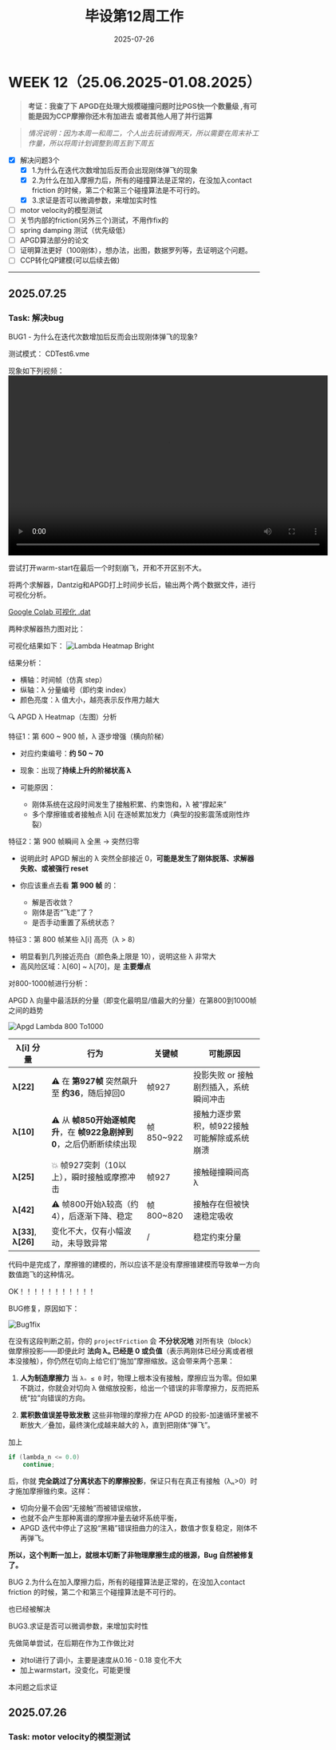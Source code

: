 ﻿---
title: 毕设第12周工作
date: 2025-07-26
layout: note
excerpt: 已初步完成求解器的工作，现阶段工作为继续完善，以及解决一些bugs。:)
---




# WEEK 12（25.06.2025-01.08.2025）

>**考证：我查了下 APGD在处理大规模碰撞问题时比PGS快一个数量级  ,有可能是因为CCP摩擦你还木有加进去  或者其他人用了并行运算**

> *情况说明：因为本周一和周二，个人出去玩请假两天，所以需要在周末补工作量，所以将周计划调整到周五到下周五*

- [x] 解决问题3个
  - [x] 1.为什么在迭代次数增加后反而会出现刚体弹飞的现象
  - [x] 2.为什么在加入摩擦力后，所有的碰撞算法是正常的，在没加入contact friction 的时候，第二个和第三个碰撞算法是不可行的。
  - [x] 3.求证是否可以微调参数，来增加实时性
- [ ] motor velocity的模型测试
- [ ] 关节内部的friction(另外三个)测试，不用作fix的
- [ ] spring damping 测试（优先级低）
- [ ] APGD算法部分的论文
- [ ] 证明算法更好（100刚体），想办法，出图，数据罗列等，去证明这个问题。
- [ ] CCP转化QP建模(可以后续去做)

---

## 2025.07.25

### Task: 解决bug
BUG1 - 为什么在迭代次数增加后反而会出现刚体弹飞的现象?

测试模式： CDTest6.vme

现象如下列视频：
<video width="640" height="360" controls>
  <source src="../MA_weeklyplan_image/迭代次数增加，弹飞问题.mp4" type="video/mp4">
  你的浏览器不支持 Video 标签。
</video>


尝试打开warm-start在最后一个时刻崩飞，开和不开区别不大。

将两个求解器，Dantzig和APGD打上时间步长后，输出两个两个数据文件，进行可视化分析。

[Google Colab 可视化 .dat](https://colab.research.google.com)

 


两种求解器热力图对比：

可视化结果如下：
![Lambda Heatmap Bright](../MA_weeklyplan_image/lambda_heatmap_bright.png)

结果分析：

 - 横轴：时间帧（仿真 step）
 - 纵轴：λ 分量编号（即约束 index）
 - 颜色亮度：λ 值大小，越亮表示反作用力越大


🔍 APGD λ Heatmap（左图）分析

特征1：第 600 \~ 900 帧，λ 逐步增强（横向阶梯）

* 对应约束编号：**约 50 \~ 70**
* 现象：出现了**持续上升的阶梯状高 λ**
* 可能原因：

  * 刚体系统在这段时间发生了接触积累、约束饱和，λ 被“撑起来”
  * 多个摩擦锥或者接触点 λ\[i] 在逐帧累加发力（典型的投影震荡或刚性炸裂）

特征2：第 900 帧瞬间 λ 全黑 → 突然归零

* 说明此时 APGD 解出的 λ 突然全部接近 0，**可能是发生了刚体脱落、求解器失败、或被强行 reset**
* 你应该重点去看 **第 900 帧** 的：

  * 解是否收敛？
  * 刚体是否“飞走”了？
  * 是否手动重置了系统状态？

特征3：第 800 帧某些 λ\[i] 高亮（λ > 8）

* 明显看到几列接近亮白（颜色条上限是 10），说明这些 λ 非常大
* 高风险区域：λ\[60] \~ λ\[70]，是 **主要爆点**



对800-1000帧进行分析：

 APGD λ 向量中最活跃的分量（即变化最明显/值最大的分量）在第800到1000帧之间的趋势

![Apgd Lambda 800 To1000](../MA_weeklyplan_image/apgd_lambda_800To1000.png)

| λ\[i] 分量               | 行为                                            | 关键帧       | 可能原因                    |
| ---------------------- | --------------------------------------------- | --------- | ----------------------- |
| **λ\[22]**             | ⚠️ 在 **第927帧** 突然飙升至 **约36**，随后掉回0            | 帧927      | 投影失败 or 接触剧烈插入，系统瞬间冲击   |
| **λ\[10]**             | ⚠️ 从 **帧850开始逐帧爬升**，在 **帧922急剧掉到0**，之后仍断断续续出现 | 帧850\~922 | 接触力逐步累积，帧922接触可能解除或系统崩溃 |
| **λ\[25]**             | 💥 帧927突刺（10以上），瞬时接触或摩擦冲击                     | 帧927      | 接触碰撞瞬间高 λ               |
| **λ\[42]**             | ⚠️ 帧800开始λ较高（约4），后逐渐下降、稳定                     | 帧800\~820 | 接触存在但被快速稳定吸收            |
| **λ\[33]**, **λ\[26]** | 变化不大，仅有小幅波动，未导致异常                             | /         | 稳定约束分量                  |


代码中是完成了，摩擦锥的建模的，所以应该不是没有摩擦锥建模而导致单一方向数值跑飞的这种情况。


OK！！！！！！！！！！！

BUG修复，原因如下：

![Bug1fix](../MA_weeklyplan_image/bug1fix.png)

在没有这段判断之前，你的 `projectFriction` 会 **不分状况地** 对所有块（block）做摩擦投影——即便此时 **法向 λₙ 已经是 0 或负值**（表示两刚体已经分离或者根本没接触），你仍然在切向上给它们“施加”摩擦缩放。这会带来两个恶果：

1. **人为制造摩擦力**
   当 `λₙ ≤ 0` 时，物理上根本没有接触，摩擦应当为零。但如果不跳过，你就会对切向 λ 做缩放投影，给出一个错误的非零摩擦力，反而把系统“拉”向错误的方向。

2. **累积数值误差导致发散**
   这些非物理的摩擦力在 APGD 的投影-加速循环里被不断放大／叠加，最终演化成越来越大的 λ，直到把刚体“弹飞”。

加上

```cpp
if (lambda_n <= 0.0)
    continue;
```

后，你就 **完全跳过了分离状态下的摩擦投影**，保证只有在真正有接触（λₙ>0）时才施加摩擦锥约束。这样：

* 切向分量不会因“无接触”而被错误缩放，
* 也就不会产生那种离谱的摩擦冲量去破坏系统平衡，
* APGD 迭代中停止了这股“黑箱”错误扭曲力的注入，数值才恢复稳定，刚体不再弹飞。

**所以，这个判断一加上，就根本切断了非物理摩擦生成的根源，Bug 自然被修复了。**



BUG 2.为什么在加入摩擦力后，所有的碰撞算法是正常的，在没加入contact friction 的时候，第二个和第三个碰撞算法是不可行的。

也已经被解决



BUG3.求证是否可以微调参数，来增加实时性

先做简单尝试，在后期在作为工作做比对

 - 对tol进行了调小，主要是速度从0.16  -  0.18 变化不大
 - 加上warmstart，没变化，可能更慢

本问题之后求证



## 2025.07.26

### Task: motor velocity的模型测试


